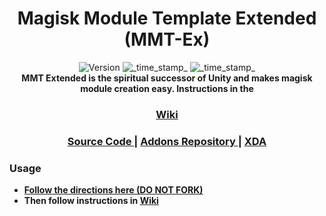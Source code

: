 <h1 align="center">Magisk Module Template Extended (MMT-Ex)</h1>

<div align="center">
  <!-- Version -->
    <img src="https://img.shields.io/badge/Version-v2.1-blue.svg?longCache=true&style=popout-square"
      alt="Version" />
  <!-- Last Updated -->
    <img src="https://img.shields.io/badge/Updated-May 24, 2023-green.svg?longCache=true&style=flat-square"
      alt="_time_stamp_" />
  <!-- Min Magisk -->
    <img src="https://img.shields.io/badge/MinMagisk-20.4-red.svg?longCache=true&style=flat-square"
      alt="_time_stamp_" /></div>

<div align="center">
  <strong>MMT Extended is the spiritual successor of Unity and makes magisk module creation easy. Instructions in the 
    <h3><a href="https://github.com/Zackptg5/MMT-Extended/wiki">Wiki</a></h3>
</div>

<div align="center">
  <h3>
    <a href="https://github.com/Zackptg5/MMT-Extended">
      Source Code
    </a>
    <span> | </span>
    <a href="https://github.com/Zackptg5/MMT-Extended-Addons">
      Addons Repository
    </a>
    <span> | </span>
    <a href="https://forum.xda-developers.com/apps/magisk/magisk-module-template-extended-mmt-ex-t4029819">
      XDA
    </a>
  </h3>
</div>

### Usage
- [Follow the directions here (DO NOT FORK)](https://help.github.com/en/github/creating-cloning-and-archiving-repositories/creating-a-repository-from-a-template)
- Then follow instructions in [Wiki](https://github.com/Zackptg5/MMT-Extended/wiki)
